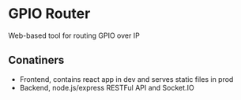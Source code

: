 # GPIO Router

Web-based tool for routing GPIO over IP

## Conatiners

-   Frontend, contains react app in dev and serves static files in prod
-   Backend, node.js/express RESTFul API and Socket.IO
